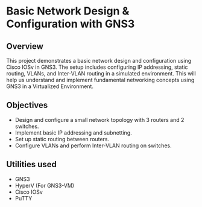 # Basic Network Design & Configuration with GNS3
## Overview
This project demonstrates a basic network design and configuration using Cisco IOSv in GNS3. The setup includes configuring IP addressing, static routing, VLANs, and Inter-VLAN routing in a simulated environment. This will help us understand and implement fundamental networking concepts using GNS3 in a Virtualized Environment.
## Objectives
- Design and configure a small network topology with 3 routers and 2 switches.
- Implement basic IP addressing and subnetting.
- Set up static routing between routers.
- Configure VLANs and perform Inter-VLAN routing on switches.
## Utilities used
- GNS3
- HyperV (For GNS3-VM)
- Cisco IOSv
- PuTTY
